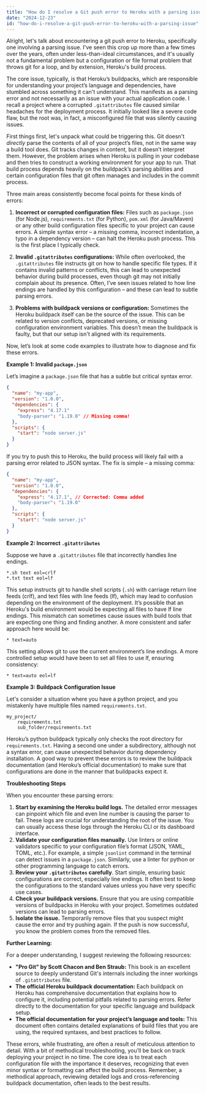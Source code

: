 ```yaml
---
title: "How do I resolve a Git push error to Heroku with a parsing issue?"
date: "2024-12-23"
id: "how-do-i-resolve-a-git-push-error-to-heroku-with-a-parsing-issue"
---
```


Alright, let's talk about encountering a git push error to Heroku, specifically one involving a parsing issue. I've seen this crop up more than a few times over the years, often under less-than-ideal circumstances, and it's usually not a fundamental problem but a configuration or file format problem that throws git for a loop, and by extension, Heroku's build process.

The core issue, typically, is that Heroku’s buildpacks, which are responsible for understanding your project’s language and dependencies, have stumbled across something it can't understand. This manifests as a parsing error and not necessarily as an issue with your actual application code. I recall a project where a corrupted `.gitattributes` file caused similar headaches for the deployment process. It initially looked like a severe code flaw, but the root was, in fact, a misconfigured file that was silently causing issues.

First things first, let's unpack what could be triggering this. Git doesn't *directly* parse the contents of all of your project’s files, not in the same way a build tool does. Git tracks changes in content, but it doesn’t interpret them. However, the problem arises when Heroku is pulling in your codebase and then tries to construct a working environment for your app to run. That build process depends heavily on the buildpack’s parsing abilities and certain configuration files that git often manages and includes in the commit process.

Three main areas consistently become focal points for these kinds of errors:

1. **Incorrect or corrupted configuration files:** Files such as `package.json` (for Node.js), `requirements.txt` (for Python), `pom.xml` (for Java/Maven) or any other build configuration files specific to your project can cause errors. A simple syntax error – a missing comma, incorrect indentation, a typo in a dependency version – can halt the Heroku push process. This is the first place I typically check.

2. **Invalid `.gitattributes` configurations:** While often overlooked, the `.gitattributes` file instructs git on how to handle specific file types. If it contains invalid patterns or conflicts, this can lead to unexpected behavior during build processes, even though git may not initially complain about its presence. Often, I’ve seen issues related to how line endings are handled by this configuration – and these can lead to subtle parsing errors.

3. **Problems with buildpack versions or configuration:** Sometimes the Heroku buildpack itself can be the source of the issue. This can be related to version conflicts, deprecated versions, or missing configuration environment variables. This doesn’t mean the buildpack is faulty, but that our setup isn't aligned with its requirements.

Now, let’s look at some code examples to illustrate how to diagnose and fix these errors.

**Example 1: Invalid `package.json`**

Let’s imagine a `package.json` file that has a subtle but critical syntax error.

```json
{
  "name": "my-app",
  "version": "1.0.0",
  "dependencies": {
    "express": "4.17.1"
    "body-parser": "1.19.0" // Missing comma!
  },
  "scripts": {
    "start": "node server.js"
  }
}
```

If you try to push this to Heroku, the build process will likely fail with a parsing error related to JSON syntax. The fix is simple – a missing comma:

```json
{
  "name": "my-app",
  "version": "1.0.0",
  "dependencies": {
    "express": "4.17.1", // Corrected: Comma added
    "body-parser": "1.19.0"
  },
  "scripts": {
    "start": "node server.js"
  }
}
```

**Example 2: Incorrect `.gitattributes`**

Suppose we have a `.gitattributes` file that incorrectly handles line endings.

```
*.sh text eol=crlf
*.txt text eol=lf
```

This setup instructs git to handle shell scripts (`.sh`) with carriage return line feeds (crlf), and text files with line feeds (lf), which may lead to confusion depending on the environment of the deployment. It’s possible that an Heroku's build environment would be expecting all files to have lf line endings. This mismatch can sometimes cause issues with build tools that are expecting one thing and finding another. A more consistent and safer approach here would be:

```
* text=auto
```

This setting allows git to use the current environment’s line endings. A more controlled setup would have been to set all files to use lf, ensuring consistency:

```
* text=auto eol=lf
```

**Example 3: Buildpack Configuration Issue**

Let's consider a situation where you have a python project, and you mistakenly have multiple files named `requirements.txt`.

```
my_project/
    requirements.txt
    sub_folder/requirements.txt
```

Heroku’s python buildpack typically only checks the root directory for `requirements.txt`. Having a second one under a subdirectory, although not a syntax error, can cause unexpected behavior during dependency installation. A good way to prevent these errors is to review the buildpack documentation (and Heroku’s official documentation) to make sure that configurations are done in the manner that buildpacks expect it.

**Troubleshooting Steps**

When you encounter these parsing errors:

1.  **Start by examining the Heroku build logs.** The detailed error messages can pinpoint which file and even line number is causing the parser to fail. These logs are crucial for understanding the root of the issue. You can usually access these logs through the Heroku CLI or its dashboard interface.
2.  **Validate your configuration files manually.** Use linters or online validators specific to your configuration file’s format (JSON, YAML, TOML, etc.). For example, a simple `jsonlint` command in the terminal can detect issues in a `package.json`. Similarly, use a linter for python or other programming language to catch errors.
3.  **Review your `.gitattributes` carefully**. Start simple, ensuring basic configurations are correct, especially line endings. It often best to keep the configurations to the standard values unless you have very specific use cases.
4.  **Check your buildpack versions.** Ensure that you are using compatible versions of buildpacks in Heroku with your project. Sometimes outdated versions can lead to parsing errors.
5.  **Isolate the issue.** Temporarily remove files that you suspect might cause the error and try pushing again. If the push is now successful, you know the problem comes from the removed files.

**Further Learning:**

For a deeper understanding, I suggest reviewing the following resources:

*   **"Pro Git" by Scott Chacon and Ben Straub:** This book is an excellent source to deeply understand Git's internals including the inner workings of `.gitattributes` file.
*   **The official Heroku buildpack documentation:** Each buildpack on Heroku has comprehensive documentation that explains how to configure it, including potential pitfalls related to parsing errors. Refer directly to the documentation for your specific language and buildpack setup.
*   **The official documentation for your project’s language and tools:** This document often contains detailed explanations of build files that you are using, the required syntaxes, and best practices to follow.

These errors, while frustrating, are often a result of meticulous attention to detail. With a bit of methodical troubleshooting, you’ll be back on track deploying your project in no time. The core idea is to treat each configuration file with the importance it deserves, recognizing that even minor syntax or formatting can affect the build process. Remember, a methodical approach, reviewing detailed logs and cross-referencing buildpack documentation, often leads to the best results.
